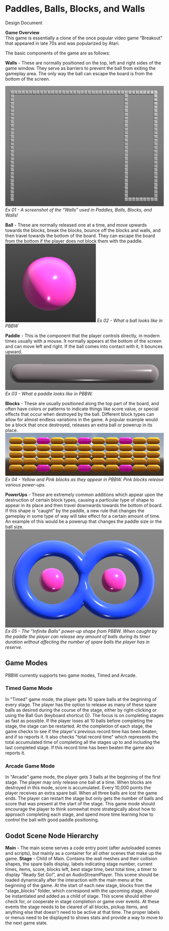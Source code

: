 # Paddles, Balls, Blocks, and Walls

Design Document

**Game Overview**  
This game is essentially a clone of the once popular video game “Breakout” that appeared in late 70s and was popularized by Atari.

The basic components of the game are as follows:

**Walls** \- These are normally positioned on the top, left and right sides of the game window.  They serve as barriers to prevent the ball from exiting the gameplay area.  The only way the ball can escape the board is from the bottom of the screen.

![A screenshot of the “Walls” used in Paddles, Balls, Blocks, and Walls](images/walls.png)
*Ex 01 \- A screenshot of the “Walls” used in Paddles, Balls, Blocks, and Walls\!*

**Ball** \- These are normally released one at a time, and move upwards towards the blocks, break the blocks, bounce off the blocks and walls, and then travel towards the bottom of the board.   They can escape the board from the bottom if the player does not block them with the paddle.  
![A ball image](images/ball.png)
*Ex 02 \- What a ball looks like in PBBW*

**Paddle** \- This is the component that the player controls directly, in modern times usually with a mouse.  It normally appears at the bottom of the screen and can move left and right.  If the ball comes into contact with it, it bounces upward.  
![What a paddle looks like in PBBW](images/paddle.png)
*Ex 03 \- What a paddle looks like in PBBW.*

**Blocks** \- These are usually positioned along the top part of the board, and often have colors or patterns to indicate things like score value, or special effects that occur when destroyed by the ball.  Different block types can allow for almost endless variations in the game.  A popular example would be a block that once destroyed, releases an extra ball or powerup in its place.  
![Yellow and Pink blocks as they appear in PBBW](images/blocks.png)
*Ex 04 \- Yellow and Pink blocks as they appear in PBBW.  Pink blocks release various power-ups.*

**PowerUps** \- These are extremely common additions which appear upon the destruction of certain block types, causing a particular type of shape to appear in its place and then travel downwards towards the bottom of board.  If this shape is “caught” by the paddle, a new rule that changes the gameplay in some type of way will take effect for a certain amount of time.  An example of this would be a powerup that changes the paddle size or the ball size.  
![The “Infinite Balls” power-up shape from PBBW](images/infinite_balls.png)
*Ex 05 \- The “Infinite Balls” power-up shape from PBBW.  When caught by the paddle the player can release any amount of balls during its timer duration without affecting the number of spare balls the player has in reserve.*

## Game Modes

PBBW currently supports two game modes, Timed and Arcade.

### Timed Game Mode

In "Timed" game mode, the player gets 10 spare balls at the beginning of every stage.  The player has the option to release as many of these spare balls as desired during the course of the stage, either by right-clicking or using the Ball Gun (keyboard shortcut G). The focus is on completing stages as fast as possible.  If the player loses all 10 balls before completing the stage, the stage can be restarted.  At the completion of each stage, the game checks to see if the player's previous record time has been beaten, and if so reports it.  It also checks "total record time" which represents the total accumulated time of completing all the stages up to and including the last completed stage.  If this record time has been beaten the game also reports it.

### Arcade Game Mode

In "Arcade" game mode, the player gets 3 balls at the beginning of the first stage. The player may only release one ball at a time.  When blocks are destroyed in this mode, score is accumulated.  Every 10,000 points the player receives an extra spare ball. When all three balls are lost the game ends.  The player can restart the stage but only gets the number of balls and score that was present at the start of the stage.  This game mode should encourage the player to think somewhat more strategically about how to approach completing each stage, and spend more time learning how to control the ball with good paddle positioning.

## Godot Scene Node Hierarchy

**Main** - The main scene serves a code entry point (after autoloaded scenes and scripts), but mainly as a container for all other scenes that make up the game.
**Stage** - Child of Main.  Contains the wall meshes and their collision shapes, the spare balls display, labels indicating stage number, current times, items, score, blocks left, best stage time, best total time,  a timer to display "Ready Set Go!", and an AudioStreamPlayer.  This scene should be loaded dynamically after the interaction with the main menu at the beginning of the game.  At the start of each new stage, blocks from the "stage_blocks" folder, which  correspond with the upcoming stage, should be instantiated and added as a child of stage.  This scene should either check for, or cooperate in stage completion or game over events.  At these events the stage needs to be cleared of all blocks, pickup items, and anything else that doesn't need to be active at that time.  The proper labels or menus need to be displayed to shows stats and provide a way to move to the next game state.